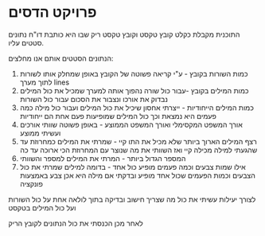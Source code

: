 # פרויקט הדסים

התוכנית מקבלת כקלט קובץ טקסט וקובץ טקסט ריק שבו היא כותבת דו"ח נתונים סטטים עליו.

הנתונים הסטטים אותם אנו מחלצים:
1. כמות השורות בקובץ - ע"י קריאה פשוטה של הקובץ באופן שמחלק אותו לשורות לתוך מערך lines
2. כמות המילים בקובץ -עבור כול שורה נהפוך אותה למערך שמכיל את כול המילים נבדוק את אורכו ונצבור את הסכום עבור כול השורות
3. כמות המילים הייחודיות - ייצרתי אחסון שיכיל את כול המילים ועבור כול מילה כמה פעמים היא נמצאת וכך כול המילים שמופיעות פעם אחת הם ייחודיות
4. אורך המשפט המקסימלי ואורך המשפט הממוצע - באופן פשוטה שוותי אורכים ועשיתי ממוצע
5. רצף המילים הארוך ביותר שלא מכיל את התו קיי - שמרתי את המילים כמחרוזת עד שהגעתי למילה מכילה קיי ואז השוותי את מה שנוצר עם המחרוזת הכי ארוכה עד כה
6. המספר הגדול ביותר  - המרתי את המילים למספר והשוותי
7.  אילו שמות צבעים וכמה פעמים מופיע כול אחד - בדומה למילים שמרתי את כול הצבעים וכמות הפעמים שכול אחד מופיע ובדקתי אם מילה היא אכן צבע באמצעות פונקציה

לצורך יעילות עשיתי את כול מה שצריך חישוב ובדיקה בתוך לולאה אחת על כול השורות ועל כול המילים בטקסט

לאחר מכן הכנסתי את כול הנתונים לקובץ הריק 


